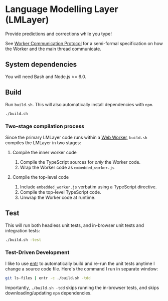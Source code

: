 Language Modelling Layer (LMLayer)
==================================

Provide predictions and corrections while you type!

See [Worker Communication Protocol](./docs/worker-communication-protocol.md) for a
semi-formal specification on how the Worker and the main thread communicate.

System dependencies
-------------------

You will need Bash and Node.js >= 6.0.

Build
-----

Run `build.sh`. This will also automatically install dependencies with `npm`.

```sh
./build.sh
```

### Two-stage compilation process

Since the primary LMLayer code runs within a [Web Worker][], `build.sh` compiles the
LMLayer in two stages:

 1. Compile the inner worker code
    1. Compile the TypeScript sources for _only_ the Worker code.
    2. Wrap the Worker code as `embedded_worker.js`

 2. Compile the top-level code
    1. Include `embedded_worker.js` verbatim using a TypeScript directive.
    2. Compile the top-level TypeScript code.
    3. Unwrap the Worker code at runtime.

[Web Worker]: https://developer.mozilla.org/en-US/docs/Web/API/Web_Workers_API/Using_web_workers

Test
----

This will run both headless unit tests, and in-browser unit tests and integration
tests:

```sh
./build.sh -test
```

### Test-Driven Development

I like to use [entr]() to automatically build and re-run the unit tests anytime I
change a source code file. Here's the command I run in separate window:

```sh
git ls-files | entr -c ./build.sh -tdd
```

Importantly, `./build.sh -tdd` skips running the in-browser tests, and skips
downloading/updating `npm` dependencies.

[entr]: http://eradman.com/entrproject/
